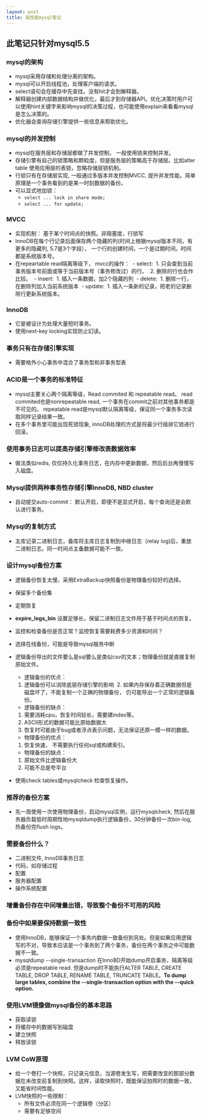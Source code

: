 ```yaml
---
layout: post
title: 高性能mysql笔记
---
```


## 此笔记只针对mysql5.5

### mysql的架构
- mysql采用存储和处理分离的架构。
- mysql可以开启线程池，处理客户端的请求。
- select语句会在缓存中先查找，没有hit才会到解释器。
- 解释器创建内部数据结构并做优化，最后才到存储器API。优化决策时用户可以使用hint关键字来影响mysql的决策过程，也可能使用explain来看看mysql是怎么决策的。
- 优化器会查询存储引擎提供一些信息来帮助优化。

### mysql的并发控制
- mysql在服务层和存储层都做了并发控制， 一般使用锁来控制并发。
- 存储引擎有自己的锁策略和颗粒度，但是服务层的策略高于存储层。比如alter table 使用应用层的表锁，忽略存储层锁机制。
- 行锁只有在存储层实现, 一般通过多版本并发控制MVCC, 提升并发性能。简单原理是一个事务看到的是某一时刻数据的备份。
- 可以显式地加锁：
  - `select ... lock in share mode;`
  - `select ... for update;`

### MVCC
- 实现机制： 基于某个时间点的快照。非阻塞度，行锁写
- InnoDB在每个行记录后面保存两个隐藏的列(时间上根据mysql版本不同，有更多的隐藏列, 5.7是3个字段）， 一个行的创建时间，一个是过期时间。时间都是系统版本号。
- 在repeartable read隔离等级下， mvcc的操作：
  - select: 
  1. 只会查到当前事务版本号前面或等于当前版本号（事务修改过）的行。
  2. 删除的行也会作比较。
  - insert:
  1. 插入一条数据，加2个隐藏的列
  - delete:
  1. 删除一行，在删除列加入当前系统版本
  - update:
  1. 插入一条新的记录，把老的记录删除行更新系统版本。
### InnoDB 
- 它是被设计为处理大量短时事务。
- 使用next-key locking实现防止幻读。

### 事务只有在存储引擎实现
- 需要格外小心事务中混合了事务型和非事务型表

### ACID是一个事务的标准特征
- mysql主要关心两个隔离等级，Read commited 和 repeatable read。 read commited也是nonrepeatable read, 一个事务在commit之前对其他事务都是不可见的。
repeatable read是mysql默认隔离等级，保证同一个事务多次读取同样记录结果一致。
- 在多个事务里可能出现死锁现象, innoDB处理的方式是将最少行级排它锁进行回滚。

### 使用事务日志可以提高存储引擎修改表数据效率
- 做法类似redis, 仅仅持久化事务日志，在内存中更新数据，然后后台再慢慢写入磁盘。

### Mysql提供两种事务性存储引擎InnoDB, NBD cluster
- 自动提交auto-commit： 默认开启，即便不是显式开启，每个查询还是会默认进行事务。

### Mysql的复制方式
- 主库记录二进制日志，备库将主库日志复制到中继日志（relay log)后，重放二进制日志。同一时间点主备数据可能不一致。

### 设计mysql备份方案
- 逻辑备份恢复太慢，采用ExtraBackup快照备份是物理备份较好的选择。
- 保留多个备份集
- 定期恢复
- **expire_logs_bin** 设置足够长，保留二进制日志文件用于基于时间点的恢复。
- 监控和检查备份是否正常？监控恢复需要耗费多少资源和时间？
- 选择在线备份，可能是导致mysql服务中断
- 逻辑备份导出的文件要么是sql要么是类似csv的文本；物理备份就是直接复制原始文件。
  - 逻辑备份的优点：
  1. 逻辑备份可以消除底层存储引擎的影响
  2. 如果内存保存着正确数据但是磁盘坏了，不能复制一个正确的物理备份， 仍可能导出一个正常的逻辑备份。
  
  - 逻辑备份的缺点： 
  1. 需要消耗cpu，恢复时间较长，需要建index等。
  2. ASCII形式的数据可能比原始数据大
  3. 恢复时可能由于bug或者浮点表示问题，无法保证还原一模一样的数据。
  
  - 物理备份的优点：
  1. 恢复快速， 不需要执行任何sql或构建索引。
  
  - 物理备份的缺点：
  1. 原始文件比逻辑备份大
  2. 可能不总是夸平台
- 使用check tables或mysqlcheck 检查恢复操作。

### 推荐的备份方案
- 先一周使用一次使用物理备份，启动mysql实例，运行mysqlcheck, 然后在服务器负载低时周期性地mysqldump执行逻辑备份，30分钟备份一次bin-log,热备份完flush logs。

### 需要备份什么？
- 二进制文件, InnoDB事务日志
- 代码，如存储过程
- 配置
- 服务器配置
- 操作系统配置
### 增量备份存在中间增量出错，导致整个备份不可用的风险

### 备份中如果要保持数据一致性
- 使用InnoDB，能够保证一个事务内数据一致备份到另处。但是如果应用逻辑写的不对，导致本应该是一个事务到了两个事务，备份在两个事务之中可能数据不一致。
- mysqldump --single-transaction 在InnoBD开始dump开启事务，隔离等级必须是repeatable read. 但是dump时不能执行ALTER TABLE, CREATE TABLE, DROP TABLE, RENAME TABLE, TRUNCATE TABLE。**To dump large tables, combine the --single-transaction option with the --quick option.**

### 使用LVM镜像做mysql备份的基本思路
- 获取读锁
- 将缓存中的数据写到磁盘
- 建立快照
- 释放读锁

### LVM CoW原理
- 给一个卷打一个快照，只记录元信息，当源卷发生写，把需要改变的那部分数据在未改变前复制到快照。这样，读取快照时，既能保证拍照时的数据一致，又能省时间性能。
- LVM快照的一些限制：
  - 所有文件必须在同一个逻辑卷（分区）
  - 需要有足够空间
